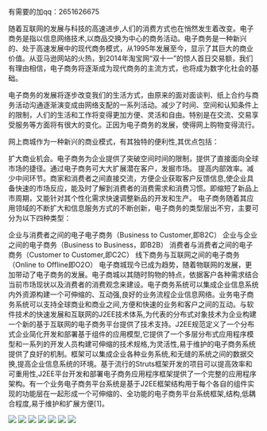 有需要的加qq：2651626675

随着互联网的发展与科技的高速进步,人们的消费方式也在悄然发生着改变。电子商务是指以信息网络技术,以商品交换为中心的商务活动。电子商务是一种新兴的、处于高速发展中的现代商务模式，从1995年发展至今，显示了其巨大的商业价值。从亚马逊网站的火热，到2014年淘宝网“双十一”的惊人首日交易额，我们有理由相信，电子商务将逐渐成为现代商务的主流方式，也将成为数字化社会的基础。

电子商务的发展将逐步改变我们的生活方式，由原来的面对面谈判、纸上合约与商务活动沟通逐渐演变成由网络支配的一系列活动。减少了时间、空间和认知条件上的限制，人们的生活和工作将变得更加方便、灵活和自由。特别是在交流、交易享受服务等方面将有很大的变化。正因为电子商务的发展，使得网上购物变得流行。

网上商城作为一种新兴的商业模式，有其独特的便利性,其优点包括：

扩大商业机会。电子商务为企业提供了突破空间时间的限制，提供了直接面向全球市场的捷径。通过电子商务可大大扩展潜在客户，发掘市场。
提高内部效率。减少中间环节。商家和消费者之间直接交流，方便企业获取客户反馈信息,使企业具备快速的市场反应，能及时了解到消费者的消费需求和消费习惯。即缩短了新品上市周期，又能针对其个性化需求快速调整新品的开发和生产。
电子商务随着其应用领域的不断扩大和信息服务方式的不断创新，电子商务的类型层出不穷，主要可分为以下四种类型：

企业与消费者之间的电子电子商务（Business to Customer,即B2C）
企业与企业之间的电子商务（Business to Business，即B2B）
消费者与消费者之间的电子商务（Customer to Customer,即C2C）
线下商务与互联网之间的电子商务（Online to Offline即O2O）
电子商城现今已成为趋势，随着物联网的发展，更加带动了电子商务的发展。电子商城以其随时购物的特点，依据客户各种需求结合当前市场现状以及消费者的消费观念来建设。电子商务系统可以集成企业信息系统内外资源构建一个可伸缩的、互动强,良好的业务流程企业信息网络。业务电子商务系统可以支持全球商业和商业之间,方便和快速的业务和客户之间的互动。与软件技术的快速发展和互联网的J2EE技术体系,为代表的分布式对象技术为企业构建一个新的基于互联网的电子商务平台提供了技术支持。J2EE规范定义了一个分布式企业简化开发和部署基于组件的应用模型,它提供了一个多层分布式应用程序模型和一系列的开发人员构建可伸缩的技术规格,为灵活性,易于维护的电子商务系统提供了良好的机制。框架可以集成企业各种业务系统,和无缝的系统之间的数据交换,提高企业信息系统的环境。基于流行的Struts框架开发的项目可以提高效率和可重用性,J2EE平台开发和部署电子商务应用程序框架提供了一个完整的应用程序架构。有一个业务电子商务平台系统是基于J2EE框架结构用于每个各自的组件实现的功能层在一起形成一个可伸缩的、全功能的电子商务平台系统框架,结构,低耦合程度,易于维护和扩展方便[1]。

<img src="https://img-blog.csdnimg.cn/20210106164428938.png?x-oss-process=image/watermark,type_ZmFuZ3poZW5naGVpdGk,shadow_10,text_aHR0cHM6Ly9ibG9nLmNzZG4ubmV0L3FxXzMxMjkzNTc1,size_16,color_FFFFFF,t_70">
<img src="https://img-blog.csdnimg.cn/20210106164428985.png?x-oss-process=image/watermark,type_ZmFuZ3poZW5naGVpdGk,shadow_10,text_aHR0cHM6Ly9ibG9nLmNzZG4ubmV0L3FxXzMxMjkzNTc1,size_16,color_FFFFFF,t_70">
<img src="https://img-blog.csdnimg.cn/20210106164428685.png">
<img src="https://img-blog.csdnimg.cn/20210106164428909.png?x-oss-process=image/watermark,type_ZmFuZ3poZW5naGVpdGk,shadow_10,text_aHR0cHM6Ly9ibG9nLmNzZG4ubmV0L3FxXzMxMjkzNTc1,size_16,color_FFFFFF,t_70">
<img src="https://img-blog.csdnimg.cn/20210106164428801.png?x-oss-process=image/watermark,type_ZmFuZ3poZW5naGVpdGk,shadow_10,text_aHR0cHM6Ly9ibG9nLmNzZG4ubmV0L3FxXzMxMjkzNTc1,size_16,color_FFFFFF,t_70">
<img src="https://img-blog.csdnimg.cn/20210106164429131.png?x-oss-process=image/watermark,type_ZmFuZ3poZW5naGVpdGk,shadow_10,text_aHR0cHM6Ly9ibG9nLmNzZG4ubmV0L3FxXzMxMjkzNTc1,size_16,color_FFFFFF,t_70">
<img src="https://img-blog.csdnimg.cn/20210106164428803.png?x-oss-process=image/watermark,type_ZmFuZ3poZW5naGVpdGk,shadow_10,text_aHR0cHM6Ly9ibG9nLmNzZG4ubmV0L3FxXzMxMjkzNTc1,size_16,color_FFFFFF,t_70">
